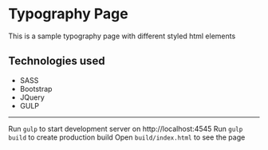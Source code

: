 # Typography Page

This is a sample typography page with different styled html elements

## Technologies used
  - SASS
  - Bootstrap
  - JQuery
  - GULP

---


Run `gulp` to start development server on http://localhost:4545
Run `gulp build` to create production build
Open `build/index.html` to see the page

 

